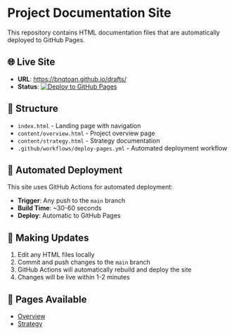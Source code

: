 # Project Documentation Site

This repository contains HTML documentation files that are automatically deployed to GitHub Pages.

## 🌐 Live Site
- **URL**: https://bnqtoan.github.io/drafts/
- **Status**: [![Deploy to GitHub Pages](https://github.com/bnqtoan/drafts/actions/workflows/deploy-pages.yml/badge.svg)](https://github.com/bnqtoan/drafts/actions/workflows/deploy-pages.yml)

## 📁 Structure
- `index.html` - Landing page with navigation
- `content/overview.html` - Project overview page
- `content/strategy.html` - Strategy documentation
- `.github/workflows/deploy-pages.yml` - Automated deployment workflow

## 🚀 Automated Deployment
This site uses GitHub Actions for automated deployment:
- **Trigger**: Any push to the `main` branch
- **Build Time**: ~30-60 seconds
- **Deploy**: Automatic to GitHub Pages

## 🔄 Making Updates
1. Edit any HTML files locally
2. Commit and push changes to the `main` branch
3. GitHub Actions will automatically rebuild and deploy the site
4. Changes will be live within 1-2 minutes

## 📝 Pages Available
- [Overview](https://bnqtoan.github.io/drafts/content/overview.html)
- [Strategy](https://bnqtoan.github.io/drafts/content/strategy.html)